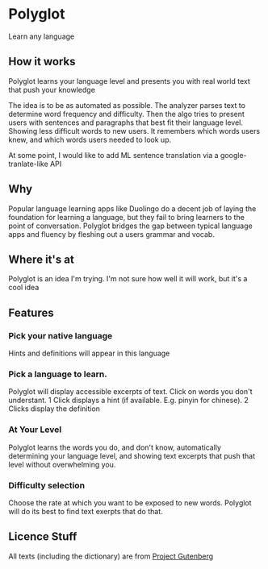 # Polyglot

Learn any language

## How it works

Polyglot learns your language level and presents you with real world text that push your knowledge

The idea is to be as automated as possible. The analyzer parses text to determine word frequency and difficulty. Then the algo tries to present users with sentences and paragraphs that best fit their language level. Showing less difficult words to new users. It remembers which words users knew, and which words users needed to look up.

At some point, I would like to add ML sentence translation via a google-tranlate-like API

## Why

Popular language learning apps like Duolingo do a decent job of laying the foundation for learning a language, but they fail to bring learners to the point of conversation. Polyglot bridges the gap between typical language apps and fluency by fleshing out a users grammar and vocab.

## Where it's at

Polyglot is an idea I'm trying. I'm not sure how well it will work, but it's a cool idea

## Features

### Pick your native language

Hints and definitions will appear in this language

### Pick a language to learn.

Polyglot will display accessible excerpts of text. Click on words you don't understant. 1 Click displays a hint (if available. E.g. pinyin for chinese). 2 Clicks display the definition

### At Your Level

Polyglot learns the words you do, and don't know, automatically determining your language level, and showing text excerpts that push that level without overwhelming you.

### Difficulty selection

Choose the rate at which you want to be exposed to new words. Polyglot will do its best to find text exerpts that do that.

## Licence Stuff

All texts (including the dictionary) are from [Project Gutenberg](https://www.gutenberg.org/)
